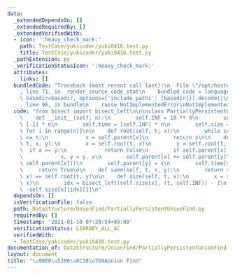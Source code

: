 ```yaml
---
data:
  _extendedDependsOn: []
  _extendedRequiredBy: []
  _extendedVerifiedWith:
  - icon: ':heavy_check_mark:'
    path: TestCase/yukicoder/yuki0416.test.py
    title: TestCase/yukicoder/yuki0416.test.py
  _pathExtension: py
  _verificationStatusIcon: ':heavy_check_mark:'
  attributes:
    links: []
  bundledCode: "Traceback (most recent call last):\n  File \"/opt/hostedtoolcache/Python/3.9.1/x64/lib/python3.9/site-packages/onlinejudge_verify/documentation/build.py\"\
    , line 71, in _render_source_code_stat\n    bundled_code = language.bundle(stat.path,\
    \ basedir=basedir, options={'include_paths': [basedir]}).decode()\n  File \"/opt/hostedtoolcache/Python/3.9.1/x64/lib/python3.9/site-packages/onlinejudge_verify/languages/python.py\"\
    , line 96, in bundle\n    raise NotImplementedError\nNotImplementedError\n"
  code: "from bisect import bisect_left\n\n\nclass PartiallyPersistentUnionFind:\n\
    \    def __init__(self, n):\n        self.INF = 10 ** 9\n        self.parent =\
    \ [-1] * n\n        self.time = [self.INF] * n\n        self.size = [[(-1, -1)]\
    \ for i in range(n)]\n\n    def root(self, t, x):\n        while self.time[x]\
    \ <= t:\n            x = self.parent[x]\n        return x\n\n    def merge(self,\
    \ t, x, y):\n        x = self.root(t, x)\n        y = self.root(t, y)\n      \
    \  if x == y:\n            return False\n        if self.parent[x] > self.parent[y]:\n\
    \            x, y = y, x\n        self.parent[x] += self.parent[y]\n        self.size[x].append((t,\
    \ self.parent[x]))\n        self.parent[y] = x\n        self.time[y] = t\n   \
    \     return True\n\n    def same(self, t, x, y):\n        return self.root(t,\
    \ x) == self.root(t, y)\n\n    def size(self, t, x):\n        x = self.root(t,\
    \ x)\n        idx = bisect_left(self.size[x], (t, self.INF)) - 1\n        return\
    \ -self.size[x][idx][1]\n"
  dependsOn: []
  isVerificationFile: false
  path: DataStructure/UnionFind/PartiallyPersistentUnionFind.py
  requiredBy: []
  timestamp: '2021-01-10 07:28:54+09:00'
  verificationStatus: LIBRARY_ALL_AC
  verifiedWith:
  - TestCase/yukicoder/yuki0416.test.py
documentation_of: DataStructure/UnionFind/PartiallyPersistentUnionFind.py
layout: document
title: "\u90E8\u5206\u6C38\u7D9AUnion Find"
---
```


